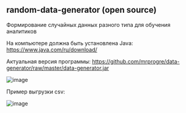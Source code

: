 random-data-generator (open source)
----

Формирование случайных данных разного типа для обучения аналитиков

На компьютере должна быть установлена Java: 
https://www.java.com/ru/download/

Актуальная версия программы: 
https://github.com/mrprogre/data-generator/raw/master/data-generator.jar

![image](https://user-images.githubusercontent.com/45883640/187448784-f3dd07c0-900c-4d15-a8b9-449c55bea356.png)


Пример выгрузки csv:

![image](https://user-images.githubusercontent.com/45883640/187202475-5058164b-59e0-42b8-baa7-29cf76af68c2.png)
